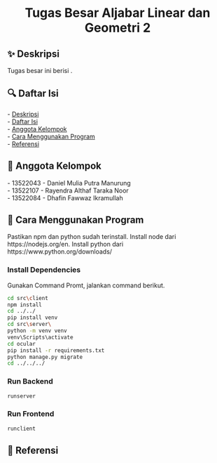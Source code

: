 <h1 align="center">Tugas Besar Aljabar Linear dan Geometri 2</h1>

<h2 id="description">✨ Deskripsi</h2>
Tugas besar ini berisi .

<h2 id="table-of-contents">🔍 Daftar Isi</h2>
- <a href="#description">Deskripsi</a><br/>
- <a href="#table-of-contents">Daftar Isi</a><br/>
- <a href="#member">Anggota Kelompok</a><br/>
- <a href="#how-to-run">Cara Menggunakan Program</a><br/>
- <a href="#reference">Referensi</a><br/>

<h2 id="member">🌟 Anggota Kelompok</h2>
- 13522043 - Daniel Mulia Putra Manurung<br/>
- 13522107 - Rayendra Althaf Taraka Noor<br/>
- 13522084 - Dhafin Fawwaz Ikramullah<br/>

<h2 id="how-to-run">📘 Cara Menggunakan Program</h2>
Pastikan npm dan python sudah terinstall.
Install node dari https://nodejs.org/en. Install python dari https://www.python.org/downloads/

### Install Dependencies
Gunakan Command Promt, jalankan command berikut.
```bash
cd src\client
npm install
cd ../../
pip install venv
cd src\server\
python -m venv venv
venv\Scripts\activate
cd ocular
pip install -r requirements.txt
python manage.py migrate
cd ../../../
```

### Run Backend
```bash
runserver
```

### Run Frontend
```bash
runclient
```

<h2 id="reference">📑 Referensi</h2>
